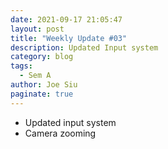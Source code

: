 ```yaml
---
date: 2021-09-17 21:05:47
layout: post
title: "Weekly Update #03"
description: Updated Input system
category: blog
tags:
  - Sem A
author: Joe Siu
paginate: true
---
```

* Updated input system
* Camera zooming